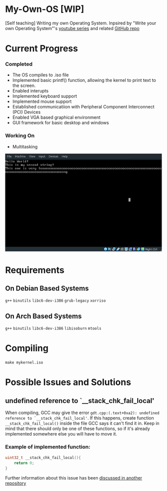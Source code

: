 # My-Own-OS [WIP]

[Self teaching] Writing my own Operating System. Inpsired by "Write your own Operating System"'s [youtube series](https://www.youtube.com/watch?v=1rnA6wpF0o4&list=PLHh55M_Kq4OApWScZyPl5HhgsTJS9MZ6M) and related [GitHub repo](https://github.com/AlgorithMan-de/wyoos)

# Current Progress

### Completed

- The OS compiles to .iso file
- Implemented basic printf() function, allowing the kernel to print text to the screen. 
- Enabled interupts
- Implemented keyboard support
- Implemented mouse support
- Established communicatiion with Peripheral Component Interconnect (PCI) Devices
- Enabled VGA based graphical environment
- GUI framework for basic desktop and windows

### Working On

- Multitasking

![](./Assets/demo.gif)

# Requirements 

## On Debian Based Systems

``g++``
``binutils``
``libc6-dev-i386``
``grub-legacy``
``xorriso``

## On Arch Based Systems

``g++``
``binutils``
``libc6-dev-i386``
``libisoburn``
``mtools``

# Compiling

``make mykernel.iso``

# Possible Issues and Solutions

## undefined reference to `__stack_chk_fail_local'
When compiling, GCC may give the error ``gdt.cpp:(.text+0xa2): undefined reference to `__stack_chk_fail_local'``. If this happens, create function ``__stack_chk_fail_local()`` inside the file GCC says it can't find it in. Keep in mind that there should only be one of these functions, so if it's already implemented somewhere else you will have to move it.

### Example of implemented function:

```C++
uint32_t __stack_chk_fail_local(){
    return 0;
}
```
Further information about this issue has been [discussed in another repository](https://github.com/AlgorithMan-de/wyoos/issues/15)

